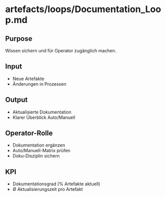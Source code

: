 # artefacts/loops/Documentation_Loop.md

## Purpose
Wissen sichern und für Operator zugänglich machen.

## Input
- Neue Artefakte
- Änderungen in Prozessen

## Output
- Aktualisierte Dokumentation
- Klarer Überblick Auto/Manuell

## Operator-Rolle
- Dokumentation ergänzen
- Auto/Manuell-Matrix prüfen
- Doku-Disziplin sichern

## KPI
- Dokumentationsgrad (% Artefakte aktuell)
- Ø Aktualisierungszeit pro Artefakt
